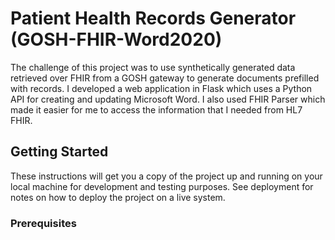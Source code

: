# Patient Health Records Generator (GOSH-FHIR-Word2020)

The challenge of this project was to use synthetically generated data retrieved over FHIR from a GOSH gateway to generate documents prefilled with records. I developed a web application in Flask which uses a Python API for creating and updating Microsoft Word. I also used FHIR Parser which made it easier for me to access the information that I needed from HL7 FHIR.

## Getting Started

These instructions will get you a copy of the project up and running on your local machine for development and testing purposes. See deployment for notes on how to deploy the project on a live system.

### Prerequisites
